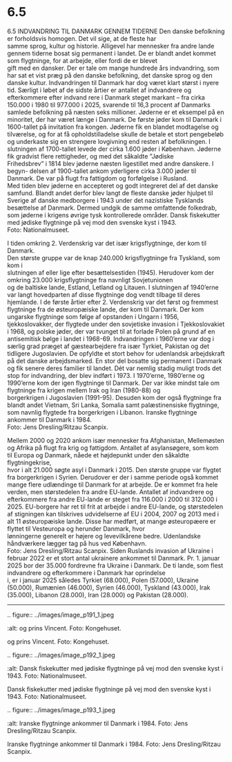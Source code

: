 # 6.5

6.5 
INDVANDRING TIL DANMARK 
GENNEM TIDERNE
Den	 danske	 befolkning	 er	 forholdsvis	 homogen.	 Det	 vil	 sige,	 at	 de	 fleste	 har	
samme sprog, kultur og historie. Alligevel har mennesker fra andre lande 
gennem tiderne bosat sig permanent i landet.
De	er	blandt	andet	kommet	som	flygtninge,	for	at	arbejde,	eller	fordi	de	er	blevet	
gift med en dansker. Der er tale om mange hundrede års indvandring, som har 
sat et vist præg på den danske befolkning, det danske sprog og den danske kultur. 
Indvandringen til Danmark har dog været klart størst i nyere tid. Særligt i løbet 
af de sidste årtier er antallet af indvandrere og efterkommere efter indvand rere 
i Danmark steget markant – fra cirka 150.000 i 1980 til 977.000 i 2025, svarende 
til 16,3 procent af Danmarks samlede befolkning på næsten seks millioner.
Jøderne er et eksempel på en minoritet, der har været længe i Danmark. De 
første jøder kom til Danmark i 1600-tallet på invitation fra kongen. Jøderne 
fik	 en	 blandet	 modtagelse	 og	 tilværelse,	 og	 for	 at	 få	 opholdstilladelse	 skulle	
de betale et stort pengebeløb og underkaste sig en strengere lovgivning end 
resten af befolkningen. I slutningen af 1700-tallet levede der cirka 1.600 jøder i 
København.	Jøderne	fik	gradvist	flere	rettigheder,	og	med	det	såkaldte	”Jødiske	
Frihedsbrev” i 1814 blev jøderne næsten ligestillet med andre danskere. I begyn-
delsen af 1900-tallet ankom yderligere cirka 3.000 jøder til Danmark. De var på 
flugt	fra	fattigdom	og	forfølgelse	i	Rusland.	
Med tiden blev jøderne en accepteret og godt integreret del af det danske 
samfund.	 Blandt	 andet	 derfor	 blev	 langt	 de	 fleste	 danske	 jøder	 hjulpet	 til	
Sverige af danske medborgere i 1943 under det nazistiske Tysklands besættelse 
af Danmark. Dermed undgik de samme omfattende folkedrab, som jøderne i 
krigens øvrige tysk kontrollerede områder.
Dansk	fiskekutter	med	jødiske	flygtninge	på	vej	mod	den	svenske	kyst	i	1943.	
Foto: Nationalmuseet.
 
 I	tiden	omkring	2.	Verdenskrig	var	det	især	krigsflygtninge,	der	kom	til	Danmark.	
Den	største	gruppe	var	de	knap	240.000	krigsflygtninge	fra	Tyskland,	som	kom	i	
slutningen af eller lige efter besættelsestiden (1945).
Herudover	kom	der	omkring	23.000	krigsflygtninge	fra	navnligt	Sovjetunionen	
og de baltiske lande, Estland, Letland og Litauen. I slutningen af 1940’erne var 
langt	hovedparten	af	disse	flygtninge	dog	vendt	tilbage	til	deres	hjemlande.
I	de	første	årtier	efter	2.	Verdenskrig	var	det	først	og	fremmest	flygtninge	fra	
de	 østeuropæiske	 lande,	 der	 kom	 til	 Danmark.	 Der	 kom	 ungarske	 flygtninge	
som	følge	af	opstanden	i	Ungarn	i	1956,	tjekkoslovakker,	der	flygtede	under	den	
sovjetiske invasion i Tjekkoslovakiet i 1968, og polske jøder, der var tvunget til at 
forlade Polen på grund af en antisemitisk bølge i landet i 1968-69. 
Indvandringen i 1960’erne var dog i særlig grad præget af gæstearbejdere fra 
især Tyrkiet, Pakistan og det tidligere Jugoslavien. De opfyldte et stort behov for 
udenlandsk arbejdskraft på det danske arbejdsmarked. 
En	stor	del	bosatte	sig	permanent	i	Danmark	og	fik	senere	deres	familier	til	
landet. Dét var nemlig stadig muligt trods det stop for indvandring, der blev 
indført i 1973.
I	1970’erne,	1980’erne	og	1990’erne	kom	der	igen	flygtninge	til	Danmark.	Der	
var	ikke	mindst	tale	om	flygtninge	fra	krigen	mellem	Irak	og	Iran	(1980-88)	og	
borgerkrigen	 i	 Jugoslavien	 (1991-95).	 Desuden	 kom	 der	 også	 flygtninge	 fra	
blandt	andet	Vietnam,	Sri	Lanka,	Somalia	samt	palæstinensiske	flygtninge,	som	
navnlig	flygtede	fra	borgerkrigen	i	Libanon.
Iranske	flygtninge	ankommer	til	Danmark	i	1984.	 
Foto: Jens Dresling/Ritzau Scanpix.
 
 Mellem 2000 og 2020 ankom især mennesker fra Afghanistan, Mellemøsten 
og	Afrika	på	flugt	fra	krig	og	fattigdom.	Antallet	af	asylansøgere,	som	kom	til	
Europa	og	Danmark,	nåede	et	højdepunkt	under	den	såkaldte	flygtningekrise,	
hvor	i	alt	21.000	søgte	asyl	i	Danmark	i	2015.	Den	største	gruppe	var	flygtet	fra	
borgerkrigen i Syrien. 
Derudover	er	der	i	samme	periode	også	kommet	mange	flere	udlændinge	til	
Danmark for at arbejde. De er kommet fra hele verden, men størstedelen fra 
andre EU-lande. Antallet af indvandrere og efterkommere fra andre EU-lande er 
steget fra 116.000 i 2000 til 312.000 i 2025. EU-borgere har ret til frit at arbejde 
i andre EU-lande, og størstedelen af stigningen kan tilskrives udvidelserne af 
EU i 2004, 2007 og 2013 med i alt 11 østeuropæiske lande. Disse har medført, 
at	 mange	 østeuropæere	 er	 flyttet	 til	Vesteuropa	 og	 herunder	 Danmark,	 hvor	
lønningerne generelt er højere og levevilkårene bedre.
Udenlandske håndværkere lægger tag på hus ved København.  
Foto: Jens Dresling/Ritzau Scanpix.
Siden Ruslands invasion af Ukraine i februar 2022 er et stort antal ukrainere 
ankommet til Danmark. Pr. 1. januar 2025 bor der 35.000 fordrevne fra Ukraine 
i Danmark.
De	ti	lande,	som	flest	indvandrere	og	efterkommere	i	Danmark	har	oprindelse	
i, er i januar 2025 således Tyrkiet (68.000), Polen (57.000), Ukraine (50.000), 
Rumænien (46.000), Syrien (46.000), Tyskland (43.000), Irak (35.000), Libanon 
(28.000), Iran (28.000) og Pakistan (28.000).
 
 ---

<!-- Figures extracted from nearby pages -->

.. figure:: ../images/image_p191_1.jpeg

   :alt: og prins Vincent.	Foto:	Kongehuset.

   og prins Vincent.	Foto:	Kongehuset.

.. figure:: ../images/image_p192_1.jpeg

   :alt: Dansk	fiskekutter	med	jødiske	flygtninge	på	vej	mod	den	svenske	kyst	i	1943.	Foto: Nationalmuseet.

   Dansk	fiskekutter	med	jødiske	flygtninge	på	vej	mod	den	svenske	kyst	i	1943.	Foto: Nationalmuseet.

.. figure:: ../images/image_p193_1.jpeg

   :alt: Iranske	flygtninge	ankommer	til	Danmark	i	1984.	 Foto: Jens Dresling/Ritzau Scanpix.

   Iranske	flygtninge	ankommer	til	Danmark	i	1984.	 Foto: Jens Dresling/Ritzau Scanpix.
